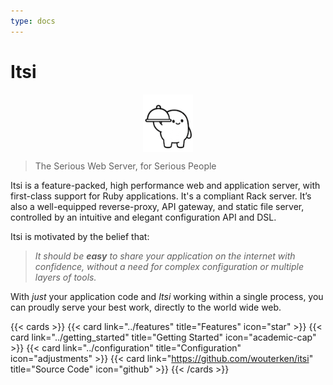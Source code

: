 ```yaml
---
type: docs
---
```

# Itsi
<img src="itsi-server-100.png" alt="asd" width="80px" style="display: block; margin-left: auto; margin-right: auto;">

> The Serious Web Server, for Serious People


Itsi is a feature-packed, high performance web and application server, with first-class support for Ruby applications.
It's a compliant Rack server. It’s also a well-equipped reverse-proxy, API gateway, and static file server, controlled by an intuitive and elegant configuration API and DSL.


Itsi is motivated by the belief that:
>*It should be **easy** to share your application on the internet with confidence, without a need for complex configuration or multiple layers of tools.*

With *just* your application code and *Itsi* working within a single process, you can proudly serve your best work, directly to the world wide web.

{{< cards >}}
  {{< card link="../features" title="Features" icon="star" >}}
  {{< card link="../getting_started" title="Getting Started" icon="academic-cap" >}}
  {{< card link="../configuration" title="Configuration" icon="adjustments" >}}
  {{< card link="https://github.com/wouterken/itsi" title="Source Code" icon="github" >}}
{{< /cards >}}
